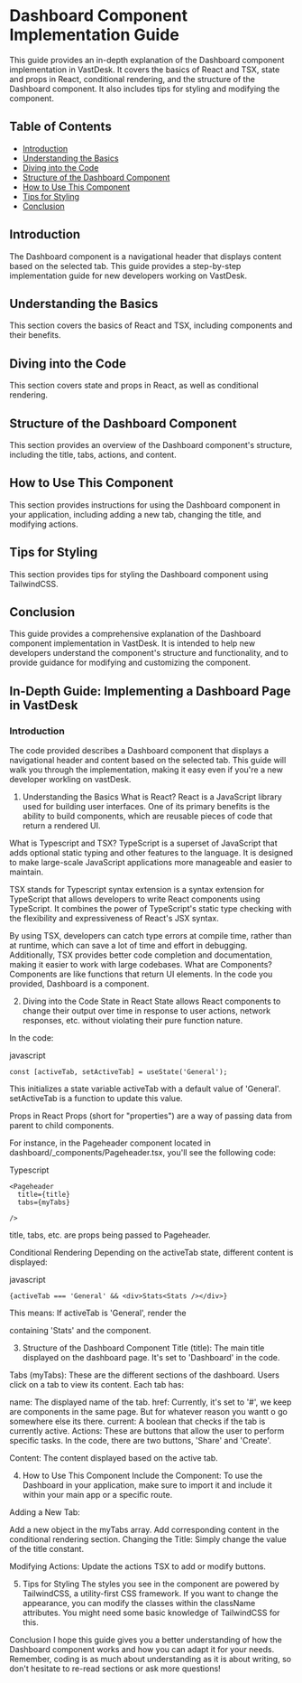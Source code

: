 # Dashboard Component Implementation Guide

This guide provides an in-depth explanation of the Dashboard component implementation in VastDesk. It covers the basics of React and TSX, state and props in React, conditional rendering, and the structure of the Dashboard component. It also includes tips for styling and modifying the component.

## Table of Contents
- [Introduction](#introduction)
- [Understanding the Basics](#understanding-the-basics)
- [Diving into the Code](#diving-into-the-code)
- [Structure of the Dashboard Component](#structure-of-the-dashboard-component)
- [How to Use This Component](#how-to-use-this-component)
- [Tips for Styling](#tips-for-styling)
- [Conclusion](#conclusion)

## Introduction
The Dashboard component is a navigational header that displays content based on the selected tab. This guide provides a step-by-step implementation guide for new developers working on VastDesk.

## Understanding the Basics
This section covers the basics of React and TSX, including components and their benefits.

## Diving into the Code
This section covers state and props in React, as well as conditional rendering.

## Structure of the Dashboard Component
This section provides an overview of the Dashboard component's structure, including the title, tabs, actions, and content.

## How to Use This Component
This section provides instructions for using the Dashboard component in your application, including adding a new tab, changing the title, and modifying actions.

## Tips for Styling
This section provides tips for styling the Dashboard component using TailwindCSS.

## Conclusion
This guide provides a comprehensive explanation of the Dashboard component implementation in VastDesk. It is intended to help new developers understand the component's structure and functionality, and to provide guidance for modifying and customizing the component.
## In-Depth Guide: Implementing a Dashboard Page in VastDesk

### Introduction

The code provided describes a Dashboard component that displays a navigational header and content based on the selected tab. This guide will walk you through the implementation, making it easy even if you're a new developer workling on vastDesk.

1. Understanding the Basics
What is React?
React is a JavaScript library used for building user interfaces. One of its primary benefits is the ability to build components, which are reusable pieces of code that return a rendered UI.

What is Typescript and TSX?
TypeScript is a superset of JavaScript that adds optional static typing and other features to the language. It is designed to make large-scale JavaScript applications more manageable and easier to maintain.

TSX stands for Typescript syntax extension  is a syntax extension for TypeScript that allows developers to write React components using TypeScript. It combines the power of TypeScript's static type checking with the flexibility and expressiveness of React's JSX syntax.

By using TSX, developers can catch type errors at compile time, rather than at runtime, which can save a lot of time and effort in debugging. Additionally, TSX provides better code completion and documentation, making it easier to work with large codebases.
What are Components?
Components are like functions that return UI elements. In the code you provided, Dashboard is a component.

2. Diving into the Code
State in React
State allows React components to change their output over time in response to user actions, network responses, etc. without violating their pure function nature.

In the code:

javascript
```
const [activeTab, setActiveTab] = useState('General');

```
This initializes a state variable activeTab with a default value of 'General'. setActiveTab is a function to update this value.

Props in React
Props (short for "properties") are a way of passing data from parent to child components.

For instance, in the Pageheader component located in dashboard/_components/Pageheader.tsx, you'll see the following code: 

Typescript

```
<Pageheader 
  title={title} 
  tabs={myTabs} 
  
/>
```
title, tabs, etc. are props being passed to Pageheader.

Conditional Rendering
Depending on the activeTab state, different content is displayed:

javascript
```
{activeTab === 'General' && <div>Stats<Stats /></div>}

```
This means: If activeTab is 'General', render the <div> containing 'Stats' and the <Stats /> component.

3. Structure of the Dashboard Component
Title (title): The main title displayed on the dashboard page. It's set to 'Dashboard' in the code.

Tabs (myTabs): These are the different sections of the dashboard. Users click on a tab to view its content. Each tab has:

name: The displayed name of the tab.
href: Currently, it's set to '#', we keep are components in the same page. But for whatever reason you wantt o go somewhere else its there.
current: A boolean that checks if the tab is currently active.
Actions: These are buttons that allow the user to perform specific tasks. In the code, there are two buttons, 'Share' and 'Create'.

Content: The content displayed based on the active tab.

4. How to Use This Component
Include the Component: To use the Dashboard in your application, make sure to import it and include it within your main app or a specific route.

Adding a New Tab:

Add a new object in the myTabs array.
Add corresponding content in the conditional rendering section.
Changing the Title: Simply change the value of the title constant.

Modifying Actions: Update the actions TSX to add or modify buttons.

5. Tips for Styling
The styles you see in the component are powered by TailwindCSS, a utility-first CSS framework. If you want to change the appearance, you can modify the classes within the className attributes. You might need some basic knowledge of TailwindCSS for this.

Conclusion
I hope this guide gives you a better understanding of how the Dashboard component works and how you can adapt it for your needs. Remember, coding is as much about understanding as it is about writing, so don't hesitate to re-read sections or ask more questions!
